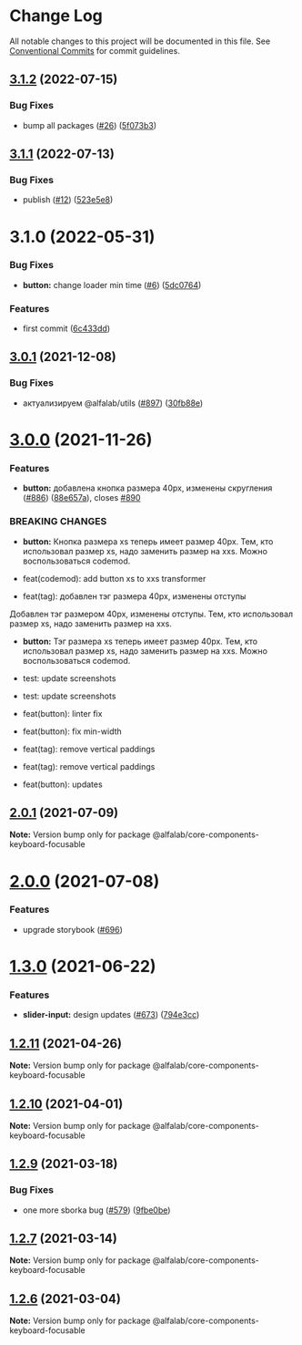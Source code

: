# Change Log

All notable changes to this project will be documented in this file.
See [Conventional Commits](https://conventionalcommits.org) for commit guidelines.

## [3.1.2](https://github.com/Lacronts/core-components-clone/compare/lacront-core-components-keyboard-focusable@3.1.1...lacront-core-components-keyboard-focusable@3.1.2) (2022-07-15)


### Bug Fixes

* bump all packages ([#26](https://github.com/Lacronts/core-components-clone/issues/26)) ([5f073b3](https://github.com/Lacronts/core-components-clone/commit/5f073b3da496b939dd2b93bfa1c5d0fd5564f1a8))





## [3.1.1](https://github.com/Lacronts/core-components-clone/compare/lacront-core-components-keyboard-focusable@3.1.0...lacront-core-components-keyboard-focusable@3.1.1) (2022-07-13)


### Bug Fixes

* publish ([#12](https://github.com/Lacronts/core-components-clone/issues/12)) ([523e5e8](https://github.com/Lacronts/core-components-clone/commit/523e5e845af11d5fc7924a38d5e1de41f78037b5))





# 3.1.0 (2022-05-31)


### Bug Fixes

* **button:** change loader min time ([#6](https://github.com/Lacronts/core-components-clone/issues/6)) ([5dc0764](https://github.com/Lacronts/core-components-clone/commit/5dc0764fc729688e32f1c66de86104864707ed72))


### Features

* first commit ([6c433dd](https://github.com/Lacronts/core-components-clone/commit/6c433dd275a46a256a5c851a5a364181d6f57118))





## [3.0.1](https://github.com/core-ds/core-components/compare/@alfalab/core-components-keyboard-focusable@3.0.0...@alfalab/core-components-keyboard-focusable@3.0.1) (2021-12-08)


### Bug Fixes


* актуализируем @alfalab/utils ([#897](https://github.com/core-ds/core-components/issues/897)) ([30fb88e](https://github.com/core-ds/core-components/commit/30fb88eee36f68cabf80069e5125d911fabde4a5))





# [3.0.0](https://github.com/core-ds/core-components/compare/@alfalab/core-components-keyboard-focusable@2.0.1...@alfalab/core-components-keyboard-focusable@3.0.0) (2021-11-26)


### Features

* **button:** добавлена кнопка размера 40px, изменены скругления ([#886](https://github.com/core-ds/core-components/issues/886)) ([88e657a](https://github.com/core-ds/core-components/commit/88e657a9f0f68b8b58f6e9437053954ee984f83c)), closes [#890](https://github.com/core-ds/core-components/issues/890)


### BREAKING CHANGES

* **button:** Кнопка размера xs теперь имеет размер 40px. Тем, кто использовал размер xs, надо
заменить размер  на xxs. Можно воспользоваться codemod.

* feat(codemod): add button xs to xxs transformer

* feat(tag): добавлен тэг размера 40px, изменены отступы

Добавлен тэг размером 40px, изменены отступы. Тем, кто использовал размер xs, надо заменить размер
на xxs.
* **button:** Тэг размера xs теперь имеет размер 40px. Тем, кто использовал размер xs, надо
заменить размер на xxs. Можно воспользоваться codemod.

* test: update screenshots

* test: update screenshots

* feat(button): linter fix

* feat(button): fix min-width

* feat(tag): remove vertical paddings

* feat(tag): remove vertical paddings

* feat(button): updates





## [2.0.1](https://github.com/core-ds/core-components/compare/@alfalab/core-components-keyboard-focusable@2.0.0...@alfalab/core-components-keyboard-focusable@2.0.1) (2021-07-09)

**Note:** Version bump only for package @alfalab/core-components-keyboard-focusable





# [2.0.0](https://github.com/core-ds/core-components/compare/@alfalab/core-components-keyboard-focusable@1.3.0...@alfalab/core-components-keyboard-focusable@2.0.0) (2021-07-08)


### Features

* upgrade storybook ([#696](https://github.com/core-ds/core-components/issues/696))

# [1.3.0](https://github.com/core-ds/core-components/compare/@alfalab/core-components-keyboard-focusable@1.2.11...@alfalab/core-components-keyboard-focusable@1.3.0) (2021-06-22)


### Features

* **slider-input:** design updates ([#673](https://github.com/core-ds/core-components/issues/673)) ([794e3cc](https://github.com/core-ds/core-components/commit/794e3cc99a3b61ec4faa630469dae7e49a56ee0a))





## [1.2.11](https://github.com/core-ds/core-components/compare/@alfalab/core-components-keyboard-focusable@1.2.10...@alfalab/core-components-keyboard-focusable@1.2.11) (2021-04-26)

**Note:** Version bump only for package @alfalab/core-components-keyboard-focusable





## [1.2.10](https://github.com/core-ds/core-components/compare/@alfalab/core-components-keyboard-focusable@1.2.9...@alfalab/core-components-keyboard-focusable@1.2.10) (2021-04-01)

**Note:** Version bump only for package @alfalab/core-components-keyboard-focusable





## [1.2.9](https://github.com/core-ds/core-components/compare/@alfalab/core-components-keyboard-focusable@1.2.7...@alfalab/core-components-keyboard-focusable@1.2.9) (2021-03-18)


### Bug Fixes

* one more sborka bug ([#579](https://github.com/core-ds/core-components/issues/579)) ([9fbe0be](https://github.com/core-ds/core-components/commit/9fbe0beca56ec5971de78b3f6cda25305b260efc))





## [1.2.7](https://github.com/core-ds/core-components/compare/@alfalab/core-components-keyboard-focusable@1.2.6...@alfalab/core-components-keyboard-focusable@1.2.7) (2021-03-14)

**Note:** Version bump only for package @alfalab/core-components-keyboard-focusable





## [1.2.6](https://github.com/core-ds/core-components/compare/@alfalab/core-components-keyboard-focusable@1.2.5...@alfalab/core-components-keyboard-focusable@1.2.6) (2021-03-04)

**Note:** Version bump only for package @alfalab/core-components-keyboard-focusable
